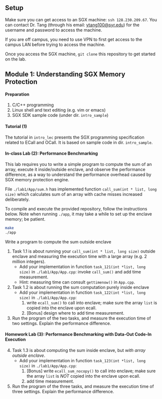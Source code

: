 
Setup 
---

Make sure you can get access to an SGX machine: `ssh 128.230.209.67`.  You can contact Dr. Tang (through his email: ytang100@syr.edu) for the username and password to access the machine.

If you are off campus, you need to use VPN to first get access to the campus LAN before trying to access the machine.

Once you access the SGX machine, `git clone` this repository to get started on the lab.

Module 1: Understanding SGX Memory Protection 
---

#### Preparation

1. C/C++ programming
2. Linux shell and text editing (e.g. vim or emacs)
3. SGX SDK sample code (under dir. `intro_sample`)

#### Tutorial (1)

The tutorial in `intro_lec` presents the SGX programming specification related to ECall and OCall. It is based on sample code in dir. `intro_sample`.

#### In-class Lab (2): Performance Benchmarking 

This lab requires you to write a simple program to compute the sum of an array, execute it inside/outside enclave, and observe the performance difference, as a way to understand the performance overhead caused by SGX memory protection engine.

File `./lab1/App/sum.h` has implemented function `call_sum(int * list, long size)` which calculates sum of an array with cache misses increased deliberately. 

To compile and execute the provided repository, follow the instructions below. Note when running `./app`, it may take a while to set up the enclave memory; be patient.

```bash
make
./app
```

Write a program to compute the sum outside enclave

1. Task 1.1  is about running your `call_sum(int * list, long size)` outside enclave and measuring the execution time with a large array (e.g. 2 million integers). 
    * Add your implementation in function `task_121(int *list, long size)` in `./lab1/App/App.cpp`: invoke `call_sum()` and add time measurement.
    * Hint: measuring time can consult `gettimenow()` in `App.cpp`.
2. Task 1.2 is about running the sum computation purely inside enclave
    * Add your implementation in function `task_122(int *list, long size)` in `./lab1/App/App.cpp`: 
        1. write `ecall_sum()` to call into enclave; make sure the array `list` is copied into the enclave upon ecall.
        2. [Bonus] design where to add time measurement.
3. Run the program of the two tasks, and measure the execution time of two settings. Explain the performance difference.

#### Homework Lab (3): Performance Benchmarking with Data-Out Code-In Execution        
        
4. Task 1.3 is about computing the sum inside enclave, but *with array outside enclave*.
    * Add your implementation in function `task_123(int *list, long size)` in `./lab1/App/App.cpp`: 
        1. [Bonus] write `ecall_sum_nocopy()` to call into enclave; make sure the array `list` is *NOT* copied into the enclave upon ecall.
        2. add time measurement.
5. Run the program of the three tasks, and measure the execution time of three settings. Explain the performance difference.



